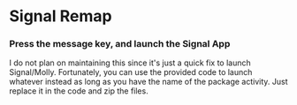 # Signal Remap
### Press the message key, and launch the Signal App
I do not plan on maintaining this since it's just a quick fix to launch Signal/Molly.
Fortunately, you can use the provided code to launch whatever instead as long as you have the name of the package activity. Just replace it in the code and zip the files.
